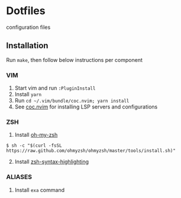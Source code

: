 # Dotfiles
configuration files

## Installation
Run `make`, then follow below instructions per component

### VIM
1. Start vim and run `:PluginInstall`
2. Install `yarn`
3. Run `cd ~/.vim/bundle/coc.nvim; yarn install`
4. See [coc.nvim](https://github.com/neoclide/coc.nvim/wiki/Language-servers) for installing LSP servers and configurations

### ZSH
1. Install [oh-my-zsh](https://ohmyz.sh)
```
$ sh -c "$(curl -fsSL https://raw.github.com/ohmyzsh/ohmyzsh/master/tools/install.sh)"
```
2. Install [zsh-syntax-highlighting](https://github.com/zsh-users/zsh-syntax-highlighting)

### ALIASES
1. Install `exa` command
